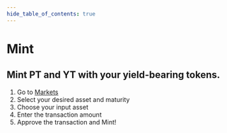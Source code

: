 ```yaml
---
hide_table_of_contents: true
---
```


# Mint

## Mint PT and YT with your yield-bearing tokens.

1. Go to [Markets](https://app.pendle.finance/pro/markets/)
2. Select your desired asset and maturity 
3. Choose your input asset
4. Enter the transaction amount
5. Approve the transaction and Mint! 
